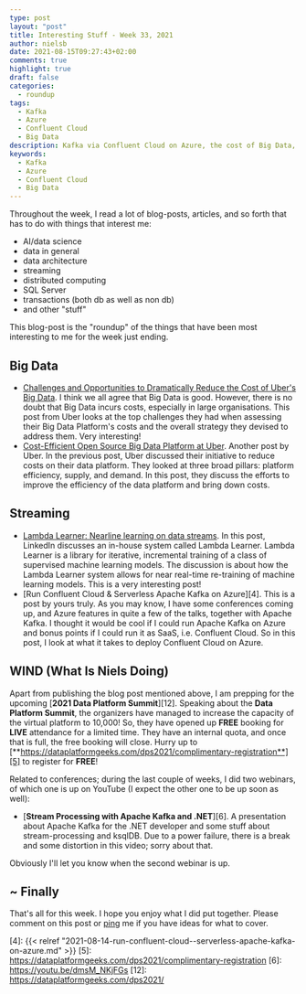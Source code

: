 ```yaml
---
type: post
layout: "post"
title: Interesting Stuff - Week 33, 2021
author: nielsb
date: 2021-08-15T09:27:43+02:00
comments: true
highlight: true
draft: false
categories:
  - roundup
tags:
  - Kafka
  - Azure
  - Confluent Cloud
  - Big Data
description: Kafka via Confluent Cloud on Azure, the cost of Big Data, real-time retraining, and other interesting topics.
keywords:
  - Kafka
  - Azure
  - Confluent Cloud
  - Big Data   
---
```


Throughout the week, I read a lot of blog-posts, articles, and so forth that has to do with things that interest me:

* AI/data science
* data in general
* data architecture
* streaming
* distributed computing
* SQL Server
* transactions (both db as well as non db)
* and other "stuff"

This blog-post is the "roundup" of the things that have been most interesting to me for the week just ending.

<!--more-->

## Big Data

* [Challenges and Opportunities to Dramatically Reduce the Cost of Uber's Big Data][1]. I think we all agree that Big Data is good. However, there is no doubt that Big Data incurs costs, especially in large organisations. This post from Uber looks at the top challenges they had when assessing their Big Data Platform's costs and the overall strategy they devised to address them. Very interesting!
* [Cost-Efficient Open Source Big Data Platform at Uber][2]. Another post by Uber. In the previous post, Uber discussed their initiative to reduce costs on their data platform. They looked at three broad pillars: platform efficiency, supply, and demand. In this post, they discuss the efforts to improve the efficiency of the data platform and bring down costs.

## Streaming

* [Lambda Learner: Nearline learning on data streams][3]. In this post, LinkedIn discusses an in-house system called Lambda Learner. Lambda Learner is a library for iterative, incremental training of a class of supervised machine learning models. The discussion is about how the Lambda Learner system allows for near real-time re-training of machine learning models. This is a very interesting post!
* [Run Confluent Cloud & Serverless Apache Kafka on Azure][4]. This is a post by yours truly. As you may know, I have some conferences coming up, and Azure features in quite a few of the talks, together with Apache Kafka. I thought it would be cool if I could run Apache Kafka on Azure and bonus points if I could run it as SaaS, i.e. Confluent Cloud. So in this post, I look at what it takes to deploy Confluent Cloud on Azure.

## WIND (What Is Niels Doing)

Apart from publishing the blog post mentioned above, I am prepping for the upcoming [**2021 Data Platform Summit**][12]. Speaking about the **Data Platform Summit**, the organizers have managed to increase the capacity of the virtual platform to 10,000! So, they have opened up **FREE** booking for **LIVE** attendance for a limited time. They have an internal quota, and once that is full, the free booking will close. Hurry up to [**https://dataplatformgeeks.com/dps2021/complimentary-registration**][5] to register for **FREE**!

Related to conferences; during the last couple of weeks, I did two webinars, of which one is up on YouTube (I expect the other one to be up soon as well):

* [**Stream Processing with Apache Kafka and .NET**][6]. A presentation about Apache Kafka for the .NET developer and some stuff about stream-processing and ksqlDB. Due to a power failure, there is a break and some distortion in this video; sorry about that.

Obviously I'll let you know when the second webinar is up.

## ~ Finally

That's all for this week. I hope you enjoy what I did put together. Please comment on this post or [ping][ma] me if you have ideas for what to cover.

[ma]: mailto:niels.it.berglund@gmail.com
[mp]: https://blog.acolyer.org
[iq]: https://www.infoq.com/
[ew]: http://sqlonice.com/
[re]: http://blog.revolutionanalytics.com
[sqsk]: https://www.sqlskills.com
[mdaveyblog]: https://mdavey.wordpress.com/
[charlblog]: https://charlla.com/

[jovpop]: https://twitter.com/JovanPop_MSFT
[bobw]: https://twitter.com/bobwardms
[revod]: https://twitter.com/revodavid
[lonny]: https://twitter.com/sqL_handLe
[ewtw]: https://twitter.com/sqlOnIce
[buckw]: https://twitter.com/BuckWoodyMSFT
[mattw]: https://twitter.com/matthewwarren
[murba]: https://twitter.com/muratdemirbas
[daveda]: https://twitter.com/davidthecoder
[adcol]: https://twitter.com/adriancolyer
[jesrod]: https://twitter.com/jrdothoughts
[tomaz]: https://twitter.com/tomaz_tsql
[dataart]: https://twitter.com/dataartisans
[luis]: https://twitter.com/luis_de_sousa
[benstop]: https://twitter.com/benstopford
[conflu]: https://twitter.com/confluentinc
[tylert]: https://twitter.com/tyler_treat
[andrewng]: https://twitter.com/AndrewYNg
[lawr]: https://twitter.com/bytezn
[jue]: https://twitter.com/b0rk
[yan]: https://twitter.com/theburningmonk
[danny]: https://twitter.com/g9yuayon
[rmoff]: https://twitter.com/rmoff
[ryansw]: https://twitter.com/ryanswanstrom
[pabloc]: https://twitter.com/pabloc_ds
[mklep]: https://twitter.com/martinkl
[mdavey]: https://twitter.com/matt_davey
[jboner]: https://twitter.com/jboner
[joeduff]: https://twitter.com/funcOfJoe
[charl]: https://twitter.com/charllamprecht
[dbricks]: https://twitter.com/databricks
[adsit]: https://twitter.com/SitnikAdam
[vicky]: https://twitter.com/vickyharp
[dscentral]: https://twitter.com/DataScienceCtrl
[natemc]: https://twitter.com/natemcmaster
[ads]: https://twitter.com/azuredatastudio
[travw]: https://twitter.com/radtravis
[emilk]: https://twitter.com/IsTheArchitect
[netflx]: https://netflixtechblog.com/



[1]: https://eng.uber.com/challenges-opportunities-to-reduce-cost-ubers-big-data/
[2]: https://eng.uber.com/cost-efficient-big-data-platform/
[3]: https://engineering.linkedin.com/blog/2021/lambda-learner--nearline-learning-on-data-streams
[4]: {{< relref "2021-08-14-run-confluent-cloud--serverless-apache-kafka-on-azure.md" >}}
[5]: https://dataplatformgeeks.com/dps2021/complimentary-registration
[6]: https://youtu.be/dmsM_NKjFGs
[12]: https://dataplatformgeeks.com/dps2021/
